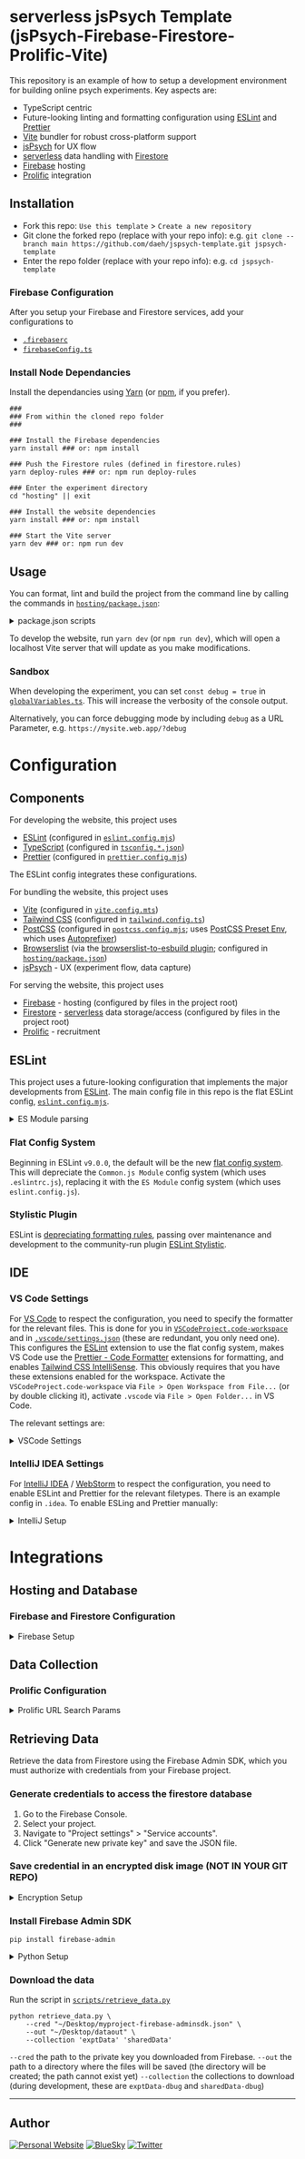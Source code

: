 # serverless jsPsych Template (jsPsych-Firebase-Firestore-Prolific-Vite)

This repository is an example of how to setup a development environment for building online psych experiments. Key aspects are:

- TypeScript centric
- Future-looking linting and formatting configuration using [ESLint](https://eslint.org) and [Prettier](https://prettier.io/)
- [Vite](https://vitejs.dev/) bundler for robust cross-platform support
- [jsPsych](https://www.jspsych.org/) for UX flow
- [serverless](https://www.serverless.com/) data handling with [Firestore](https://firebase.google.com/docs/firestore)
- [Firebase](https://firebase.google.com/) hosting
- [Prolific](https://www.prolific.com/) integration

## Installation

- Fork this repo: `Use this template` > `Create a new repository`
- Git clone the forked repo (replace with your repo info): e.g. `git clone --branch main https://github.com/daeh/jspsych-template.git jspsych-template`
- Enter the repo folder (replace with your repo info): e.g. `cd jspsych-template`

### Firebase Configuration

After you setup your Firebase and Firestore services, add your configurations to

- [`.firebaserc`](.firebaserc)
- [`firebaseConfig.ts`](hosting/src/firebaseConfig.ts)

### Install Node Dependancies

Install the dependancies using [Yarn](https://yarnpkg.com/) (or [npm](https://www.npmjs.com/), if you prefer).

```shell
###
### From within the cloned repo folder
###

### Install the Firebase dependencies
yarn install ### or: npm install

### Push the Firestore rules (defined in firestore.rules)
yarn deploy-rules ### or: npm run deploy-rules

### Enter the experiment directory
cd "hosting" || exit

### Install the website dependencies
yarn install ### or: npm install

### Start the Vite server
yarn dev ### or: npm run dev
```

## Usage

You can format, lint and build the project from the command line by calling the commands in [`hosting/package.json`](hosting/package.json):

<details>
<summary>package.json scripts</summary>

```json
{
  "scripts": {
    "dev": "vite",
    "build": "vite build",
    "lint": "export ESLINT_USE_FLAT_CONFIG=true && prettier --config prettier.config.mjs --write . && eslint --config eslint.config.mjs --fix . && tsc --project tsconfig.json --noEmit"
  }
}
```

</details>

To develop the website, run `yarn dev` (or `npm run dev`), which will open a localhost Vite server that will update as you make modifications.

### Sandbox

When developing the experiment, you can set `const debug = true` in [`globalVariables.ts`](hosting/src/globalVariables.ts). This will increase the verbosity of the console output.

Alternatively, you can force debugging mode by including `debug` as a URL Parameter, e.g. `https://mysite.web.app/?debug`

# Configuration

## Components

For developing the website, this project uses

- [ESLint](https://eslint.org/) (configured in [`eslint.config.mjs`](hosting/eslint.config.mjs))
- [TypeScript](https://www.typescriptlang.org/) (configured in [`tsconfig.*.json`](hosting/tsconfig.base.json))
- [Prettier](https://prettier.io/) (configured in [`prettier.config.mjs`](hosting/prettier.config.mjs))

The ESLint config integrates these configurations.

For bundling the website, this project uses

- [Vite](https://vitejs.dev/) (configured in [`vite.config.mts`](hosting/vite.config.mts))
- [Tailwind CSS](https://tailwindcss.com/) (configured in [`tailwind.config.ts`](hosting/tailwind.config.ts))
- [PostCSS](https://postcss.org/) (configured in [`postcss.config.mjs`](hosting/postcss.config.mjs); uses [PostCSS Preset Env](https://github.com/csstools/postcss-plugins/tree/main/plugin-packs/postcss-preset-env), which uses [Autoprefixer](https://github.com/postcss/autoprefixer))
- [Browserslist](https://github.com/browserslist/browserslist) (via the [browserslist-to-esbuild plugin](https://github.com/marcofugaro/browserslist-to-esbuild); configured in [`hosting/package.json`](hosting/package.json))
- [jsPsych](https://www.jspsych.org/) - UX (experiment flow, data capture)

For serving the website, this project uses

- [Firebase](https://firebase.google.com/) - hosting (configured by files in the project root)
- [Firestore](https://firebase.google.com/docs/firestore) - [serverless](https://www.serverless.com/) data storage/access (configured by files in the project root)
- [Prolific](https://www.prolific.com/) - recruitment

## ESLint

This project uses a future-looking configuration that implements the major developments from [ESLint](https://eslint.org). The main config file in this repo is the flat ESLint config, [`eslint.config.mjs`](hosting/eslint.config.mjs).

<details>
<summary>ES Module parsing</summary>

This project is configured as an `ES Module`, so this config file could be named `eslint.config.js`, but I have given it the `.mjs` extension to make this config work for `Common.js Module` development with minimal reconfiguration.

While ESLint has no issue using the `.mjs` config file, at present, IDEs like VS Code and IntelliJ IDEA require the `.js` extension. A simple workaround is to make an alias `eslint.config.js` that points to `eslint.config.mjs`. This is done automatically during installation by the [`hosting/package.json`](hosting/package.json) file.

</details>

### Flat Config System

Beginning in ESLint `v9.0.0`, the default will be the new [flat config system](https://eslint.org/docs/latest/use/configure/configuration-files-new). This will depreciate the `Common.js Module` config system (which uses `.eslintrc.js`), replacing it with the `ES Module` config system (which uses `eslint.config.js`).

### Stylistic Plugin

ESLint is [depreciating formatting rules](https://eslint.org/blog/2023/10/deprecating-formatting-rules/), passing over maintenance and development to the community-run plugin [ESLint Stylistic](https://eslint.style/).

## IDE

### VS Code Settings

For [VS Code](https://code.visualstudio.com/) to respect the configuration, you need to specify the formatter for the relevant files. This is done for you in [`VSCodeProject.code-workspace`](VSCodeProject.code-workspace) and in [`.vscode/settings.json`](hosting/.vscode/settings.json) (these are redundant, you only need one). This configures the [ESLint](https://marketplace.visualstudio.com/items?itemName=dbaeumer.vscode-eslint) extension to use the flat config system, makes VS Code use the [Prettier - Code Formatter](https://marketplace.visualstudio.com/items?itemName=esbenp.prettier-vscode) extensions for formatting, and enables [Tailwind CSS IntelliSense](https://marketplace.visualstudio.com/items?itemName=bradlc.vscode-tailwindcss). This obviously requires that you have these extensions enabled for the workspace. Activate the `VSCodeProject.code-workspace` via `File > Open Workspace from File...` (or by double clicking it), activate `.vscode` via `File > Open Folder...` in VS Code.

The relevant settings are:

<details>
<summary>VSCode Settings</summary>

```json
{
  "editor.formatOnSave": true,
  "editor.codeActionsOnSave": {
    "source.fixAll.eslint": "explicit"
  },
  "eslint.experimental.useFlatConfig": true,
  "files.associations": {
    "*.css": "tailwindcss"
  },
  "[javascript][javascriptreact][typescript]": {
    "editor.defaultFormatter": "esbenp.prettier-vscode"
  },
  "[html]": {
    "editor.defaultFormatter": "esbenp.prettier-vscode"
  },
  "[json][jsonc]": {
    "editor.defaultFormatter": "esbenp.prettier-vscode"
  },
  "[css][scss][less]": {
    "editor.defaultFormatter": "esbenp.prettier-vscode"
  }
}
```

</details>

### IntelliJ IDEA Settings

For [IntelliJ IDEA](https://www.jetbrains.com/idea/) / [WebStorm](https://www.jetbrains.com/webstorm/) to respect the configuration, you need to enable ESLint and Prettier for the relevant filetypes. There is an example config in `.idea`. To enable ESLing and Prettier manually:

<details>
<summary>IntelliJ Setup</summary>

- `Settings... > Languages & Frameworks > JavaScript > Code Quality Tools > ESLint`
  - Enable `Automatic ESLint configuration`
  - Enable `Run eslint --fix on save`
  - Add the additional filetypes to the `Run for files` field:
    - `{**/*,*}.{ts,mts,cts,tsx,mtsx,js,mjs,cjs,jsx,mjsx,html,vue}`
- `Settings... > Languages & Frameworks > JavaScript > Prettier`
  - Enable `Automatic Prettier configuration`
  - Enable `Run on save`
  - Add the additional filetypes to the `Run for files` field:
    - `{**/*,*}.{ts,mts,cts,tsx,mtsx,js,mjs,cjs,jsx,mjsx,json,html,css,scss,vue,astro}`

If you change the project from an `ES Module` to a `Common.js Module`, or if ESLint isn't working, try [this fix from Ditlef Diseth](https://youtrack.jetbrains.com/issue/WEB-61117/ESLint-flat-config-doesnt-work-with-non-default-custom-path-to-the-config-file#focus=Comments-27-8196242.0-0):

- `Settings... > Languages & Frameworks > JavaScript > Code Quality Tools > ESLint`
  - Switch to `Manual ESLint configuration`
  - Add this string to the `Extra ESLint options` field:
    ```shell
    ESLINT_USE_FLAT_CONFIG=true yarn eslint --config eslint.config.mjs
    ```

</details>

# Integrations

## Hosting and Database

### Firebase and Firestore Configuration

<details>
 <summary>Firebase Setup</summary>

TODO: describe how to setup hosting and database

</details>

## Data Collection

### Prolific Configuration

<details>
  <summary>Prolific URL Search Params</summary>
### Prolific URL Search Params

The project is looks for Prolific URL parameters and stores them. Make sure that you've set up Prolific to use URL Search Params.

![Prolific_param](assets-readme/Prolific_param.png)

### Prolific Completion Code

In order to register that Prolific users have completed the experiment, add the study's **Completion Code** to `const prolificCCReal = ...` in [`globalVariables.ts`](hosting/src/globalVariables.ts).

</details>

## Retrieving Data

Retrieve the data from Firestore using the Firebase Admin SDK, which you must authorize with credentials from your Firebase project.

### Generate credentials to access the firestore database

1. Go to the Firebase Console.
2. Select your project.
3. Navigate to "Project settings" > "Service accounts".
4. Click "Generate new private key" and save the JSON file.

### Save credential in an encrypted disk image (NOT IN YOUR GIT REPO)

<details>

 <summary>Encryption Setup</summary>

TODO: describe sparse image strategy

</details>

### Install Firebase Admin SDK

```shell
pip install firebase-admin
```

<details>

 <summary>Python Setup</summary>

TODO: give environment requirements for python script

</details>

### Download the data

Run the script in [`scripts/retrieve_data.py`](scripts/retrieve_data.py)

```shell
python retrieve_data.py \
    --cred "~/Desktop/myproject-firebase-adminsdk.json" \
    --out "~/Desktop/dataout" \
    --collection 'exptData' 'sharedData'
```

`--cred` the path to the private key you downloaded from Firebase.
`--out` the path to a directory where the files will be saved (the directory will be created; the path cannot exist yet)
`--collection` the collections to download (during development, these are `exptData-dbug` and `sharedData-dbug`)

---

## Author

[![Personal Website](https://img.shields.io/badge/personal%20website-daeh.info-orange?style=for-the-badge)](https://daeh.info) [![BlueSky](https://img.shields.io/badge/bsky-@dae.bsky.social-blue?style=for-the-badge)](https://bsky.app/profile/dae.bsky.social) [![Twitter](https://img.shields.io/badge/twitter-@DaeHoulihan-white?style=for-the-badge&logo=twitter)](https://twitter.com/DaeHoulihan)
